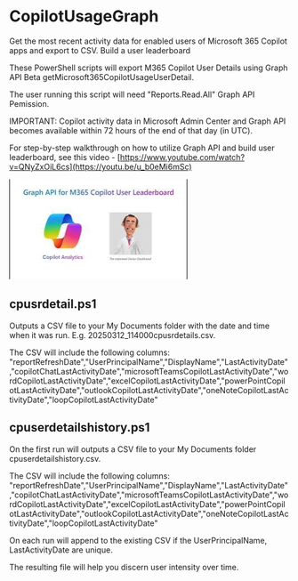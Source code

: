 # CopilotUsageGraph
Get the most recent activity data for enabled users of Microsoft 365 Copilot apps and export to CSV.  Build a user leaderboard

These PowerShell scripts will export M365 Copilot User Details using Graph API Beta getMicrosoft365CopilotUsageUserDetail.

The user running this script will need "Reports.Read.All" Graph API Pemission.

IMPORTANT:  Copilot activity data in Microsoft Admin Center and Graph API becomes available within 72 hours of the end of that day (in UTC).

For step-by-step walkthrough on how to utilize Graph API and build user leaderboard, see this video - [https://www.youtube.com/watch?v=QNyZxOiL6cs](https://youtu.be/u_b0eMi6mSc)

  ![](https://github.com/Hickey7737/CopilotUsageGraph/blob/main/vid%20thumb.png)
  
## cpusrdetail.ps1 ##
Outputs a CSV file to your My Documents folder with the date and time when it was run.  E.g. 20250312_114000cpusrdetails.csv.

The CSV will include the following columns:
"reportRefreshDate","UserPrincipalName","DisplayName","LastActivityDate","copilotChatLastActivityDate","microsoftTeamsCopilotLastActivityDate","wordCopilotLastActivityDate","excelCopilotLastActivityDate","powerPointCopilotLastActivityDate","outlookCopilotLastActivityDate","oneNoteCopilotLastActivityDate","loopCopilotLastActivityDate"

## cpuserdetailshistory.ps1 ##
On the first run will outputs a CSV file to your My Documents folder cpuserdetailshistory.csv.

The CSV will include the following columns:
"reportRefreshDate","UserPrincipalName","DisplayName","LastActivityDate","copilotChatLastActivityDate","microsoftTeamsCopilotLastActivityDate","wordCopilotLastActivityDate","excelCopilotLastActivityDate","powerPointCopilotLastActivityDate","outlookCopilotLastActivityDate","oneNoteCopilotLastActivityDate","loopCopilotLastActivityDate"

On each run will append to the existing CSV if the UserPrincipalName, LastActivityDate are unique.

The resulting file will help you discern user intensity over time. 
